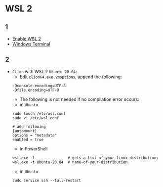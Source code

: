 # WSL 2 

## 1

- [Enable WSL 2](https://docs.microsoft.com/zh-cn/windows/wsl/install-win10#step-1---download-the-linux-kernel-update-package)
- [Windows Terminal](https://docs.microsoft.com/zh-cn/windows/terminal/)

## 2

- `CLion` with WSL 2 `Ubuntu 20.04`:
    - Edit `clion64.exe.vmoptions`, append the following: 
    ```
    -Dconsole.encoding=UTF-8
    -Dfile.encoding=UTF-8
    ```
    - The following is not needed if no compilation error occurs: 
    - in `Ubuntu`
    ```
    sudo touch /etc/wsl.conf
    sudo vi /etc/wsl.conf

    # add following 
    [automount]
    options = "metadata"
    enabled = true
    ```
    - in PowerShell
    ```
    wsl.exe -l               # gets a list of your linux distributions
    wsl.exe -t Ubuntu-20.04  # name-of-your-distribution
    ```
    - in `Ubuntu`
    ```
    sudo service ssh --full-restart
    ```